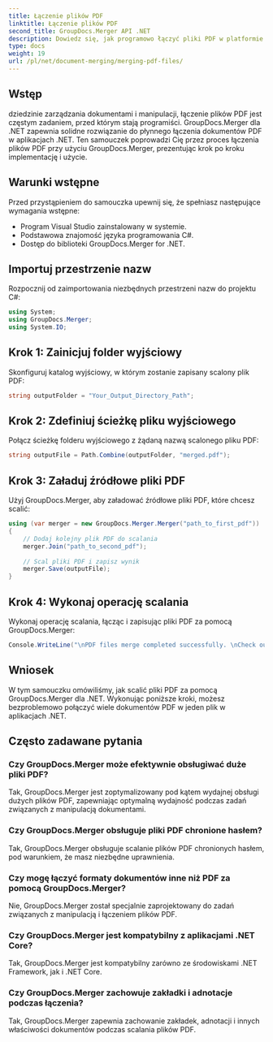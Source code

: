 ```yaml
---
title: Łączenie plików PDF
linktitle: Łączenie plików PDF
second_title: GroupDocs.Merger API .NET
description: Dowiedz się, jak programowo łączyć pliki PDF w platformie .NET przy użyciu programu GroupDocs.Merger w celu płynnego zarządzania dokumentami.
type: docs
weight: 19
url: /pl/net/document-merging/merging-pdf-files/
---
```

## Wstęp
dziedzinie zarządzania dokumentami i manipulacji, łączenie plików PDF jest częstym zadaniem, przed którym stają programiści. GroupDocs.Merger dla .NET zapewnia solidne rozwiązanie do płynnego łączenia dokumentów PDF w aplikacjach .NET. Ten samouczek poprowadzi Cię przez proces łączenia plików PDF przy użyciu GroupDocs.Merger, prezentując krok po kroku implementację i użycie.
## Warunki wstępne
Przed przystąpieniem do samouczka upewnij się, że spełniasz następujące wymagania wstępne:
- Program Visual Studio zainstalowany w systemie.
- Podstawowa znajomość języka programowania C#.
- Dostęp do biblioteki GroupDocs.Merger for .NET.

## Importuj przestrzenie nazw
Rozpocznij od zaimportowania niezbędnych przestrzeni nazw do projektu C#:
```csharp
using System; 
using GroupDocs.Merger;
using System.IO;
```
## Krok 1: Zainicjuj folder wyjściowy
Skonfiguruj katalog wyjściowy, w którym zostanie zapisany scalony plik PDF:
```csharp
string outputFolder = "Your_Output_Directory_Path";
```
## Krok 2: Zdefiniuj ścieżkę pliku wyjściowego
Połącz ścieżkę folderu wyjściowego z żądaną nazwą scalonego pliku PDF:
```csharp
string outputFile = Path.Combine(outputFolder, "merged.pdf");
```
## Krok 3: Załaduj źródłowe pliki PDF
Użyj GroupDocs.Merger, aby załadować źródłowe pliki PDF, które chcesz scalić:
```csharp
using (var merger = new GroupDocs.Merger.Merger("path_to_first_pdf"))
{
    // Dodaj kolejny plik PDF do scalania
    merger.Join("path_to_second_pdf");
    
    // Scal pliki PDF i zapisz wynik
    merger.Save(outputFile);
}
```
## Krok 4: Wykonaj operację scalania
Wykonaj operację scalania, łącząc i zapisując pliki PDF za pomocą GroupDocs.Merger:
```csharp
Console.WriteLine("\nPDF files merge completed successfully. \nCheck output in {0}", outputFolder);
```

## Wniosek
W tym samouczku omówiliśmy, jak scalić pliki PDF za pomocą GroupDocs.Merger dla .NET. Wykonując poniższe kroki, możesz bezproblemowo połączyć wiele dokumentów PDF w jeden plik w aplikacjach .NET.

## Często zadawane pytania
### Czy GroupDocs.Merger może efektywnie obsługiwać duże pliki PDF?
Tak, GroupDocs.Merger jest zoptymalizowany pod kątem wydajnej obsługi dużych plików PDF, zapewniając optymalną wydajność podczas zadań związanych z manipulacją dokumentami.
### Czy GroupDocs.Merger obsługuje pliki PDF chronione hasłem?
Tak, GroupDocs.Merger obsługuje scalanie plików PDF chronionych hasłem, pod warunkiem, że masz niezbędne uprawnienia.
### Czy mogę łączyć formaty dokumentów inne niż PDF za pomocą GroupDocs.Merger?
Nie, GroupDocs.Merger został specjalnie zaprojektowany do zadań związanych z manipulacją i łączeniem plików PDF.
### Czy GroupDocs.Merger jest kompatybilny z aplikacjami .NET Core?
Tak, GroupDocs.Merger jest kompatybilny zarówno ze środowiskami .NET Framework, jak i .NET Core.
### Czy GroupDocs.Merger zachowuje zakładki i adnotacje podczas łączenia?
Tak, GroupDocs.Merger zapewnia zachowanie zakładek, adnotacji i innych właściwości dokumentów podczas scalania plików PDF.